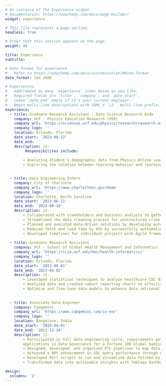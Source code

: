 ```yaml
---
# An instance of the Experience widget.
# Documentation: https://wowchemy.com/docs/page-builder/
widget: experience

# This file represents a page section.
headless: true

# Order that this section appears on the page.
weight: 40

title: Experience
subtitle:

# Date format for experience
#   Refer to https://wowchemy.com/docs/customization/#date-format
date_format: Jan 2006

# Experiences.
#   Add/remove as many `experience` items below as you like.
#   Required fields are `title`, `company`, and `date_start`.
#   Leave `date_end` empty if it's your current employer.
#   Begin multi-line descriptions with YAML's `|2-` multi-line prefix.
experience:
  - title: Graduate Research Assistant - Data Science Research Aide
    company: UCF - Physics Education Research (PER)
    company_url: 'https://sciences.ucf.edu/physics/research/research-areas/physics-education-research/'
    company_logo: ''
    location: Orlando, Florida
    date_start: '2023-08-22'
    date_end: ''
    description: |2-
         Responsibilites include:  
        
        - Analyzing Student's demographic data from Physics Online Learning Modules (OLM) as part of the National Science Foundation (NSF).  
        - Exploring the relation between learning behavior and learning outcome, motivation, course completion, and other student characteristics through advanced R analytics and visualization techniques. 
      

  - title: Data Engineering Intern
    company: City of Charlotte
    company_url: 'https://www.charlottenc.gov/Home'
    company_logo: ''
    location: Charlotte, North Carolina
    date_start: '2023-06-11'
    date_end: '2023-08-18'
    description: |2-
        - Collaborated with stakeholders and business analysts to gather requirements and understand the company's data needs.
        - Streamlined the data cleaning process for unstructured crime datasets by developing automated scripts, reducing manual effort by 50%. 
        - Planned and executed data-driven solutions by developing automated data pipeline in Airflow and building scalable databases on Snowflake, resulting in a 40% increase in operational efficiency.
        - Reduced fetch and load time by 65% by successfully auttomating data pipelines on Apache Airflow.
        - Developed timelines for individual projects with Agile framework to deliver work products in sprints. Leveraged Jira to track and catalogue work and communicate progress to direct leadership.
       
  - title: Graduate Research Assistant
    company: UCF - School of Global Health Management and Informatics 
    company_url: 'https://ccie.ucf.edu/hmi/health-informatics/'
    company_logo: ''
    location: Orlando, Florida
    date_start: '2023-08-01'
    date_end: '2023-05-02'
    description: |2-
        - Leveraged statistical techniques to analyze healthcare CDC dataset, to increase predicting accuracy by 15% rise for patient diseases.
        - Analyzed data and created robust reporting charts to effectively communicate findings with charts, enabling evidence-based decision-making for process improvement and operational efficiency. 
        - Optimize and fine-tune data models to enhance data retrieval and processing efficiency.
    
    
  - title: Associate Data Engineer
    company: Capgemini
    company_url: 'https://www.capgemini.com/in-en/'
    company_logo: ''
    location: Bangalore, India
    date_start: '2020-04-01'
    date_end: '2022-12-19'
    description: |2-
        - Participated in full data engineering cycle, requirements gathering across cross-functional teams, initial data analysis, data modeling, unit and integration testing, deployment, monitoring, and maintenance of 
        applications in Data Governance for a Fortune 100 Global banking firm.
        - Designed, developed, and organized ETL pipelines to map data from large-scale data structures to generate insights and address business needs.
        - Achieved a 90% enhancement in SQL query performance through optimization and created dashboards to help developers track their progress and prioritize tasks which increased the work efficiency by 40%.
        - Developed Perl scripts to run and streamline data fetched by complex queries and created an interactive Power BI report to monitor the Sybase database hygiene activities and organize potential risks to handle.
        - Transformed data into actionable insights with Tableau dashboards, directly contributing to a 20% increase in revenue through enhanced customer targeting and product offerings.

design:
  columns: '2'
---
```

